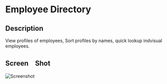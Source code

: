 # Employee Directory

## Description 

View profiles of employees, Sort profiles by names, quick lookup indvisual employees.

## Screen　Shot

![Screenshot]()

